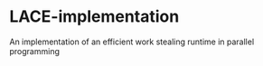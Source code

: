 # LACE-implementation
An implementation of an efficient work stealing runtime in parallel programming
